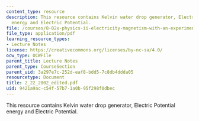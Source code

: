 ```yaml
---
content_type: resource
description: This resource contains Kelvin water drop generator, Electric Potential
  energy and Electric Potential.
file: /courses/8-02x-physics-ii-electricity-magnetism-with-an-experimental-focus-spring-2005/9421a9acc54f57b71a0b95f298f0dbec_2_22_2002_edited.pdf
file_type: application/pdf
learning_resource_types:
- Lecture Notes
license: https://creativecommons.org/licenses/by-nc-sa/4.0/
ocw_type: OCWFile
parent_title: Lecture Notes
parent_type: CourseSection
parent_uid: 3a297e7c-252d-eaf8-bdd5-7c8db4ddda05
resourcetype: Document
title: 2_22_2002_edited.pdf
uid: 9421a9ac-c54f-57b7-1a0b-95f298f0dbec
---
```

This resource contains Kelvin water drop generator, Electric Potential energy and Electric Potential.